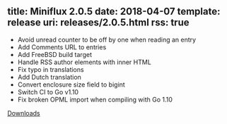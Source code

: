 title: Miniflux 2.0.5
date: 2018-04-07
template: release
uri: releases/2.0.5.html
rss: true
---
* Avoid unread counter to be off by one when reading an entry
* Add Comments URL to entries
* Add FreeBSD build target
* Handle RSS author elements with inner HTML
* Fix typo in translations
* Add Dutch translation
* Convert enclosure size field to bigint
* Switch CI to Go v1.10
* Fix broken OPML import when compiling with Go 1.10

[Downloads](https://github.com/miniflux/v2/releases/tag/2.0.5)
